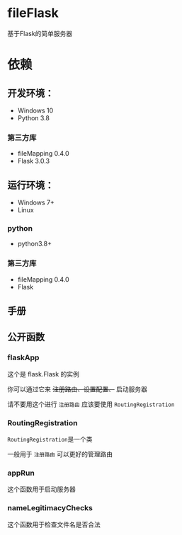 # fileFlask


基于Flask的简单服务器

# 依赖

## 开发环境：
- Windows 10
- Python 3.8

### 第三方库

- fileMapping 0.4.0
- Flask 3.0.3


## 运行环境：
- Windows 7+
- Linux

### python
- python3.8+

### 第三方库
- fileMapping 0.4.0
- Flask


## 手册

## 公开函数

### flaskApp

这个是 flask.Flask 的实例

你可以通过它来 ~~注册路由、设置配置、~~ 启动服务器

请不要用这个进行 `注册路由` 应该要使用 `RoutingRegistration`

### RoutingRegistration

`RoutingRegistration`是一个类

一般用于 `注册路由` 可以更好的管理路由

### appRun

这个函数用于启动服务器


### nameLegitimacyChecks

这个函数用于检查文件名是否合法